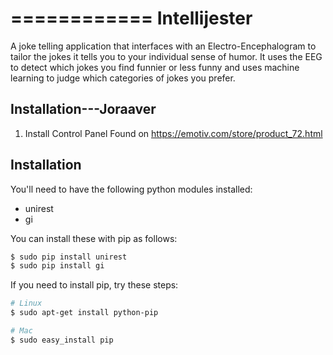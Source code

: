 ============
Intellijester
============
A joke telling application that interfaces with an Electro-Encephalogram to
tailor the jokes it tells you to your individual sense of humor. It uses the
EEG to detect which jokes you find funnier or less funny and uses machine
learning to judge which categories of jokes you prefer.

Installation---Joraaver
-----------------------

1) Install Control Panel
Found on https://emotiv.com/store/product_72.html


Installation
------------

You'll need to have the following python modules installed:

 - unirest
 - gi

You can install these with pip as follows:

```Bash
$ sudo pip install unirest
$ sudo pip install gi
```

If you need to install pip, try these steps:

```Bash
# Linux
$ sudo apt-get install python-pip

# Mac
$ sudo easy_install pip
```

